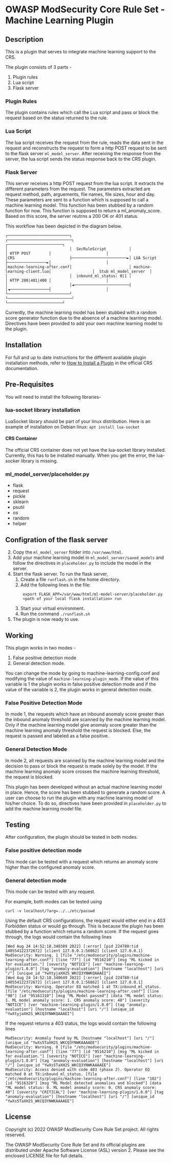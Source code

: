 # OWASP ModSecurity Core Rule Set - Machine Learning Plugin

## Description

This is a plugin that serves to integrate machine learning support to the CRS.

The plugin consists of 3 parts -
1. Plugin rules
2. Lua script
3. Flask server

### Plugin Rules
The plugin contains rules which call the Lua script and pass or block the request based on the status returned to the rule.

### Lua Script
The lua script receives the request from the rule, reads the data sent in the request and reconstructs the request to form a http POST request to be sent to the flask server ```ml_model_server```. 
After receiving the response from the server, the lua script sends the status response back to the CRS plugin. 

### Flask Server
This server receives a http POST request from the lua script. It extracts the different parameters from the request. The parameters extracted are request method, path, arguements, file names, file sizes, hour and day. These parameters are sent to a function which is supposed to call a machine learning model. This function has been stubbed by a random function for now. 
This function is supposed to return a ml_anomaly_score. Based on this score, the server reutrns a 200 OK or 401 status. 

This workflow has been depicted in the diagram below. 

```
┌───────────────────────────┐                         ┌────────────────────────────┐                  ┌────────────────────────┐
│                           │  SecRuleScript          │                            │ HTTP POST        │                        │
│CRS                        ├────────────────────────►│ LUA Script                 ├─────────────────►│                        │
│machine-learning-after.conf│                         │ machine-learning-client.lua│                  │  Stub ml_model_server  │
│                           │  inbound_ml_status: 0|1 │                            │ HTTP 200|401|400 │                        │
│                           │◄────────────────────────┤                            │◄─────────────────┤                        │
└───────────────────────────┘                         └────────────────────────────┘                  └────────────────────────┘
```
Currently, the machine learning model has been stubbed with a random score generator function due to the absence of a machine learning model. Directives have been provided to add your own machine learning model to the plugin.

## Installation

For full and up to date instructions for the different available plugin
installation methods, refer to [How to Install a Plugin](https://coreruleset.org/docs/concepts/plugins/#how-to-install-a-plugin)
in the official CRS documentation.

## Pre-Requisites
You will need to install the following libraries-

### lua-socket library installation
LuaSocket library should be part of your linux distribution. Here is an example of installation on Debian linux:
```apt install lua-socket```

#### CRS Container
The official CRS container does not yet have the lua-socket library installed. Currently, this has to be installed manually.
When you get the error, the lua-socker library is missing.


### ml_model_server/placeholder.py
- flask
- request 
- pickle 
- sklearn
- psutil
- os
- random
- helper

## Configration of the flask server 
2. Copy the ```ml_model_server``` folder into ```/var/www/html```.
3. Add your machine learning model in ```ml_model_server/saved_models``` and follow the directives in ```placeholder.py``` to include the model in the server.
4. Start the flask server. To run the flask server, 
   1. Create a file ```runflash.sh``` in the home directory.
   2. Add the following lines in the file:
      ```
       export FLASK_APP=/var/www/html/ml-model-server/placeholder.py
       <path of your local flask installation> run
      ```
   3. Start your virtual environment.
   4. Run the command ``` ./runflash.sh ```
5. The plugin is now ready to use.

## Working

This plugin works in two modes - 
1. False positive detection mode
2. General detection mode.

You can change the mode by going to machine-learning-config.conf and modifying the value of ```machine-learning-plugin_mode```. If the value of this variable is 1 the plugin works in false positive detection mode and if the value of the variable is 2, the plugin works in general detection mode.

### False Positive Detection Mode
In mode 1, the requests which have an inbound anomaly score greater than the inbound anomaly threshold are scanned by the machine learning model. Only if the machine learning model give anomaly score greater than the machine learning anomaly threshold the request is blocked. Else, the request is passed and labeled as a false positive.

### General Detection Mode
In mode 2, all requests are scanned by the machine learning model and the decision to pass or block the request is made solely by the model. If the machine learning anomaly score crosses the machine learning threshold, the request is blocked.

This plugin has been developed without an actual machine learning model in place. Hence, the score has been stubbed to generate a random score. A user can choose to run the plugin with any machine learning model of his/her choice. To do so, directives have been provided in ```placeholder.py``` to add the machine learning model file.

## Testing
After configuration, the plugin should be tested in both modes. 

### False positive detection mode 
This mode can be tested with a request which returns an anomaly score higher than the configured anomaly score. 

### General detection mode 
This mode can be tested with any request. 


For example, both modes can be tested using 
```
curl -v localhost/?arg=../../etc/passwd
``` 
Using the default CRS configurations, the request would either end in a 403 Forbidden status or would go through. This is because the plugin has been stubbed by a function which returns a random score.
If the request goes through, the logs would contain the following lines 
```
[Wed Aug 24 14:52:18.340389 2022] [:error] [pid 224780:tid 140554122372672] [client 127.0.0.1:56862] [client 127.0.0.1] ModSecurity: Warning. 1 [file "/etc/modsecurity/plugins/machine-learning-after.conf"] [line "77"] [id "9516210"] [msg "ML kicked in for evaluation."] [severity "NOTICE"] [ver "machine-learning-plugin/1.0.0"] [tag "anomaly-evaluation"] [hostname "localhost"] [uri "/"] [unique_id "YwXtyjaXH2S_WKCQ3YNWKQAAAEI"]
[Wed Aug 24 14:52:18.340649 2022] [:error] [pid 224780:tid 140554122372672] [client 127.0.0.1:56862] [client 127.0.0.1] ModSecurity: Warning. Operator EQ matched 1 at TX:inbound_ml_status. [file "/etc/modsecurity/plugins/machine-learning-after.conf"] [line "90"] [id "95161310"] [msg "ML Model passed"] [data "ML model status: 1. ML model anomaly score: 1. CRS anomaly score: 40"] [severity "NOTICE"] [ver "machine-learning-plugin/1.0.0"] [tag "anomaly-evaluation"] [hostname "localhost"] [uri "/"] [unique_id "YwXtyjaXH2S_WKCQ3YNWKQAAAEI"]
```

If the request returns a 403 status, the logs would contain the following lines
```
ModSecurity: Anomaly found by ML [hostname "localhost"] [uri "/"] [unique_id "YwXs5TaXH2S_WKCQ3YNWKAAAAEE"]
ModSecurity: Warning. 0 [file "/etc/modsecurity/plugins/machine-learning-after.conf"] [line "77"] [id "9516210"] [msg "ML kicked in for evaluation."] [severity "NOTICE"] [ver "machine-learning-plugin/1.0.0"] [tag "anomaly-evaluation"] [hostname "localhost"] [uri "/"] [unique_id "YwXs5TaXH2S_WKCQ3YNWKAAAAEE"]
ModSecurity: Access denied with code 403 (phase 2). Operator EQ matched 0 at TX:inbound_ml_status. [file "/etc/modsecurity/plugins/machine-learning-after.conf"] [line "102"] [id "9516320"] [msg "ML Model detected anomalies and blocked"] [data "ML model status: 0. ML model anomaly score: 0. CRS anomaly score: 40"] [severity "CRITICAL"] [ver "machine-learning-plugin/1.0.0"] [tag "anomaly-evaluation"] [hostname "localhost"] [uri "/"] [unique_id "YwXs5TaXH2S_WKCQ3YNWKAAAAEE"]
``` 

## License

Copyright (c) 2022 OWASP ModSecurity Core Rule Set project. All rights reserved.

The OWASP ModSecurity Core Rule Set and its official plugins are distributed
under Apache Software License (ASL) version 2. Please see the enclosed LICENSE
file for full details.
